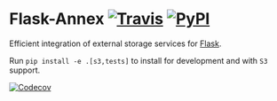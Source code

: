 # Flask-Annex [![Travis][build-badge]][build] [![PyPI][pypi-badge]][pypi]

Efficient integration of external storage services for [Flask](http://flask.pocoo.org/).

Run `pip install -e .[s3,tests]` to install for development and with `S3` support.

[![Codecov][codecov-badge]][codecov]

[build-badge]: https://github.com/4Catalyzer/flask-annex/actions/workflows/main.yml/badge.svg
[build]: https://github.com/4Catalyzer/flask-annex/actions
[pypi-badge]: https://img.shields.io/pypi/v/Flask-Annex.svg
[pypi]: https://pypi.python.org/pypi/Flask-Annex
[codecov-badge]: https://img.shields.io/codecov/c/github/4Catalyzer/flask-annex/master.svg
[codecov]: https://codecov.io/gh/4Catalyzer/flask-annex
